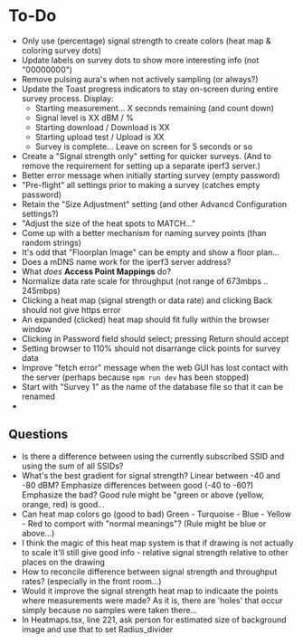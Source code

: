 # To-Do

* Only use (percentage) signal strength to create colors
  (heat map & coloring survey dots)
* Update labels on survey dots to show more interesting info (not "00000000")
* Remove pulsing aura's when not actively sampling (or always?)
* Update the Toast progress indicators to stay on-screen during entire survey process. Display:
  * Starting measurement... X seconds remaining (and count down)
  * Signal level is XX dBM / %
  * Starting download / Download is XX
  * Starting upload test / Upload is XX
  * Survey is complete... Leave on screen for 5 seconds or so
* Create a "Signal strength only" setting for quicker surveys.
  (And to remove the requirement for setting up a separate iperf3 server.)
* Better error message when initially starting survey (empty password)
* "Pre-flight" all settings prior to making a survey (catches empty password)
* Retain the "Size Adjustment" setting (and other Advancd Configuration settings?)
* "Adjust the size of the heat spots to MATCH..."
* Come up with a better mechanism for naming survey points (than random strings)
* It's odd that "Floorplan Image" can be empty and show a floor plan...
* Does a mDNS name work for the iperf3 server address?
* What _does_ **Access Point Mappings** do?
* Normalize data rate scale for throughput (not range of 673mbps .. 245mbps)
* Clicking a heat map (signal strength or data rate) and clicking Back should not give https error
* An expanded (clicked) heat map should fit fully within the browser window
* Clicking in Password field should select; pressing Return should accept
* Setting browser to 110% should not disarrange click points
  for survey data
* Improve "fetch error" message when the web GUI has lost contact
  with the server (perhaps because `npm run dev` has been stopped)
* Start with "Survey 1" as the name of the database file
  so that it can be renamed
* 

## Questions

* Is there a difference between using the currently subscribed SSID
  and using the sum of all SSIDs?
* What's the best gradient for signal strength? Linear between -40 and -80 dBM?
  Emphasize differences between good (-40 to -60?) Emphasize the bad?
  Good rule might be "green or above (yellow, orange, red) is good...
* Can heat map colors go (good to bad)
  Green - Turquoise - Blue - Yellow - Red
  to comport with "normal meanings"? (Rule might be blue or above...)
* I think the magic of this heat map system is that if drawing
  is not actually to scale it'll still give good info - relative signal
  strength relative to other places on the drawing
* How to reconcile difference between signal strength and throughput rates?
  (especially in the front room...)
* Would it improve the signal strength heat map to indicaate the points where
  measurements were made? As it is, there are 'holes' that occur simply because
  no samples were taken there...
* In Heatmaps.tsx, line 221, ask person for estimated size
  of background image and use that to set Radius_divider
